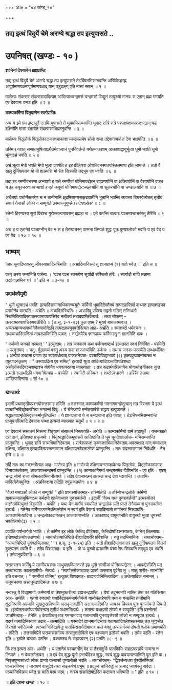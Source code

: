 +++
title = "०४ खंण्ड_१०"

+++


## तद्य इत्थं विदुर्ये चेमे अरण्ये श्रद्धा तप इत्युपासते ..

# **उपनिषत् (खण्डः - १० )**

**ज्ञानिनां देवयानेन ब्रह्मप्राप्तिः**

तद्य इत्थं विदुर्ये चेमे अरण्ये श्रद्धा तप इत्युपासते तेऽर्चिषमभिसम्भवन्ति अर्चिषोऽहरह्ण आपूर्यमाणपक्षमापूर्यमाणपक्षाद् यान् षडुुदङ्ग् एति मासां स्तान् ॥ १ ॥

मासेभ्यः संवत्सरं संवत्सरादादित्यम् आदित्याच्चन्द्रमसं चन्द्रमसो विद्युतं तत्पुरुषो मानवः स एतान् ब्रह्म गमयति एष देवयानः पन्था इति ॥ २ ॥

**काम्यकर्मिणां पितृयाणेन स्वर्गप्राप्तिः**

अथ य इमे ग्रम इष्टापूर्ते दत्तमित्युपासते ते धूममभिसम्भवन्ति धूमाद् रात्रिं रात्रे परपक्षपक्षमपरपक्षाद्यान् षड् दक्षिणैति मासां स्तान्नैते संवत्सरमभिप्राप्नुवन्ति ॥ ३ ॥

मासेभ्यः पितृलोकं पितृलोकादाकाशमाकाशाच्चन्द्रमसमेष सोमो राजा तद्देवानामन्नं तं देवा भक्षयन्ति ॥ ४ ॥

तस्मिन् यावत् सम्पातमुषित्वाऽथैतमेवाध्वानं पुनर्निवर्तन्ते यथेतमाकाशम् आकाशाद्वायुर्भूत्वा धूमो भवति धूमो भूत्वाऽभ्रं भवति ॥ ५ ॥

अभ्रं भूत्वा मेघो भवति मेघो भूत्वा प्रवर्षति त इह व्रीहियवा ओषधिवनस्पतयस्तिलमाषा इति जायन्ते । ततो वै खलु दुर्निष्प्रपतनं यो यो ह्यन्नमत्ति यो रेतः सिञ्चति तद्भूय एव भवति ॥ ६ ॥

तद्य इह रमणीयचरणा अभ्याशो ह यत्ते रमणीयां योनिमापद्येरन् ब्राह्मणयोनिं वा क्षत्रिययोनिं वा वैश्ययोनिं वाऽथ य इह कपूरचरणा अभ्याशो ह एते कपूयां योनिमापद्येरञ्च्छ्वयोनिं वा सूकरयोनिं वा चण्डालयोनिं वा ॥ ७ ॥

अथैतयोः पथोर्नैकतरेण च न तानीमानि क्षुद्रमिश्राण्यसकृदावर्तीनि भूतानि भवन्ति जायस्व म्रियस्वेत्येतत् तृतीयं स्थानं तेनासौ लोको न सम्पूर्यते तस्माज्जुगुप्सेत तदेषश्लोकः ॥ ८ ॥

स्तेनो हिरण्यस्य सुरां पिबंश्च गुरोस्तल्पमावसन् ब्रह्महा च । एते पतन्ति चत्वारः पञ्चमश्चाचरंस्तु तैरिति ॥ ९ ॥

अथ ह य एतानेवं पञ्चाग्नीन् वेद न स ह तैरप्याचरन् पाप्मना लिप्यते शुद्धः पूतः पुण्यश्लोको भवति य एवं वेद य एवं वेद ॥ १० ॥ १० ॥

## **भाष्यम्**

'अभ्र धूमादिभावस्तु जीवस्याभ्रादिसंस्थितिः । अभ्रादिमानिरूपं तु ज्ञानप्राप्यं (१) यतो भवेत् ॥' इति च ॥

परम् अस्य जन्यमिति पर्जन्यः । 'पञ्च पञ्च स्वरूपेण सूर्यादौ संस्थितो हरिः । स्वर्गादौ चापि तन्नामा तद्योगान्नामिनः परे ॥ ' इति च ॥ ३-१० ॥

### पदार्थकौमुदी

" धूमो भूत्वाऽभ्रं भवति' इत्यादिसामानाधिकरण्यश्रुतेः कर्मिणो धूमादिदेवतैक्यं तत्पदप्राप्तिर्वा कथ्यत इत्याशङ्कां प्रमाणेनैव वारयति - अभ्रेति ॥ अभ्रादिसंस्थितिः । अभ्रादिषु प्रविश्य तद्वतौ गतिस् तत्स्थितौ स्थितिरित्यादिरूपतत्स्वाभाव्यापत्तिरेव नत्वैक्यं तत्पदप्राप्तिर्वेत्यर्थः । तथा चोक्तम् – तत्स्वाभाव्यापत्तिरुपपत्तेरिति ॥ ( ब्र.सू. ३-१-२३) कुत एवम् ? मुख्ये बाधकाभावात् । अन्यस्यान्यभावायोगेनैक्यायोगेऽपि तत्पदप्राप्त्युपपत्तेरित्यत आह- अभ्रेति ॥ रूपशब्दो धर्मवचनः । तथाचाभ्रादिमानित्वं तत्पदप्राप्तिरिति यावत् । तद्योग्यैरेव ज्ञानप्राप्यं कर्मिणस्तु न ज्ञानमिति भावः ।

“ पर्जन्यो जनको यस्मात् ' ' इत्युक्तम् । तत्र जनकत्वं कथं पर्जन्यशब्दार्थ इत्यतस्तं स्वयं निर्वक्ति - परमिति ॥ परमुत्तमम् । चतु- र्मुखाख्यं वस्तु अस्य सकाशाज्जन्यमिति पर्जन्यः । तथाच जनकः परस्येति लब्धार्थोक्तिः । अन्येषां शब्दानां प्रमाण एव स्पष्टार्थत्वाद् वाजसनेयक- पञ्चाग्रिविद्याभाष्ये (९) कृतव्युत्पादनत्वाच्च न व्युत्पादनंकृतम् । " तस्याऽदित्य एव समित्" इत्यादौ श्रुता आदित्यादिपञ्चविंशतिशब्दा असौलोकादिपञ्चशब्दाश्च योगेनैव भगवत्परतया व्याख्याताः । तत्र रूढार्थपरित्यागेन योगार्थाङ्गीकारः कुत इत्यतो रूढार्थोऽपि भगवानेवेत्याह – पञ्चेति । स्वर्गादौ संस्थितः । शब्दोऽवधारणे । हरिरेव तन्नामा आदित्यादिनामा ॥ खं १० ॥

### **खण्डार्थः**

इदानीं प्रथमतृतीयप्रश्नयोरुत्तरमाह तदिति ॥ तत्तस्मात् काम्यकर्मणो गमनागमनहेतुत्वात् तत्र विरक्ता ये इत्थं पञ्चाग्निविद्योक्तरीत्या भगवन्तं विदुः । ये चेमेऽरण्ये मनोहरप्रदेशे श्रद्धाप इत्युपासते । श्रद्धातपःप्रभृतिनिवृत्तकर्मानुतिष्ठन्ति । ये ज्ञानप्रधाना ये च कर्मप्रधाना इति यावत् । तेऽर्चिषमभिसम्भवन्ति प्राप्नुवन्तीत्यादि देवयानः पन्था इत्यन्तं व्याख्यातं चतुर्थे ॥ १ ॥ २ ॥

एवं देवयानं ससाधनं निरूप्य पितृयाणं संसाधनं निरूपयति- अथेति ॥ काम्यकर्मिणो ग्रामे इष्टापूर्ते । यजनखाते दत्तं दानं, इतिशब्दः प्रभृत्यर्थः । पितृश्राद्धादिकमुपासते आतिष्ठन्ति ते धूमं धूमदेवतालोक- मभिसम्भवन्ति प्राप्नुवन्ति । धूमाद् रात्रिं रात्र्यभिमानिदेवताम् । रात्रेरपरपक्षं कृष्णपक्षाभिमानिदेवताम् अपरपक्षाद् यान् षण्मासान् दक्षिणा, दक्षिणत एत्याऽदित्यस्तान्मासान दक्षिणायनदेवतालोकं प्राप्नुवन्ति । ततः संवत्सरागमनं निषेधति - नैत इति ॥ ३ ॥

तर्हि ततः क्व गच्छन्तीत्यत आह- मासेभ्य इति ॥ मासेभ्यो दक्षिणायनसञ्ज्ञकेभ्यः पितृलोकं, पितृलोकादाकाशं विनायकलोकम्, आकाशाच्चन्द्रमसं प्राप्नुवन्ति । (१) काम्यकर्मिगम्यं चन्द्रमसमेव विशिनष्टि - एष इति । एषश् चन्द्रः सोमो राजा सोमलताभिमानीत्यर्थः । तदेव देवानामन्नम् अतस्तं चन्द्रं देवा भक्षयन्ति । लताभि- मानित्वेनेयमुक्तिः । अन्नविवक्षया तदिति नपुंसकप्रयोगः ॥ ४ ॥

“वेत्थ यथाऽसौ लोको न सम्पूर्यते " इति प्रश्नस्योत्तरमाह- तस्मिन्निति ॥ तस्मिंश्चन्द्रलोके कर्मिणो यावत्सम्पातमुषित्वाऽथ कर्मक्षये एतमेवाध्वानं पुनरावर्तन्ते । इदानीं “वेत्थ यथा पुनरावर्तन्ते” इत्यस्योत्तरं वदनेतमेवेत्युक्तं विवृणोति - यथेति । यथा येन मार्गेण स्वयमितं चन्द्रलोकं प्रति प्राप्तं तेनैवाध्वना पुनरावर्तन्त इत्यर्थः । गतेनैव मार्गेणाऽगमनेऽतिक्लेशेन न स्वर्ग इति वैराग्यं स्यादित्यतो मार्गान्तरं निरूपयति- आकाशमित्यादिना ॥ चन्द्रलोकादागच्छन् आकाशमाप्नोति । आकाशाद् वायुमाप्नोति वायुस्थो भूत्वा धूमस्थो भवतीत्यर्थः(३) ॥ ५ ॥

प्रवर्षति वर्षान्तर्गतो भवति । ते कर्मिण इह लोके केचिद् व्रीहियवाः, केचिदोषधिवनस्पतयः, केचित् तिलमाषाः । इतिशब्दोऽन्योपलक्षणार्थः । जायन्तेऽन्याधिष्ठिते ब्रीह्यादिशरीरे प्रविशन्ति । नतु तदभिमानिनः । तथाचोक्तम्– “अन्याधिष्ठिते पूर्ववदभिलापात् ' ' ( ब्र.सू. ३-१-२५) इति । अतो व्रीह्यादिभावानन्तरं खलु दुर्निष्प्रपतनं नितरां दुष्टपतनं भवति वै । तदेव विशदमाह– य इति ॥ यो यः पुरुषो ह्यन्नमत्ति यच्च रेतः सिञ्चति तद्भूय एव भवति । तमेवानुप्रविशति ॥ ६ ॥

तत्ततस्तत्र कर्मिषु ये रमणीयचरणाः साधुयज्ञादिमन्तस्ते इह भूमौ रमणीयां योनिमापद्येरन् । आपद्येरन्निति यत् तच्चाभ्याशः कालसामीप्ये- नेत्यर्थः । “स्वर्गाल्लोकादवाक् प्राप्तो वत्सरात् पूर्वमेव तु । मातुः शरीर- माप्नोति" इति वचनात् । " रमणीयां योनिम्" इत्युक्तं विशदमाह- ब्राह्मणयोनिमित्यादिना ॥ अथेत्यादिकं समानम् । कपूयचरणा असाधुयज्ञादिमन्तः ॥ ७ ॥

नन्वस्तु ये विद्यामार्गाः कर्ममार्गा वा तेषामुक्तरीत्या ब्रह्मचन्द्रप्राप्तिः । येषां तदुभयमपि नास्ति तेषां का गतिरित्यत आह- अथेति । एतयो रुक्तयोः पथोर्विद्याकर्ममार्गयोर्मध्ये यान्येकतरेणापि पथा न गच्छन्ति तानीमानि क्षुद्रमिश्राणि अल्पानि सुखदुःखमिश्राणि असकृदावर्तीनि सदागत्यादिमन्ति जायस्व म्रियस्व पुनः पुनर्जायन्ते म्रियन्ते च ।इत्येतत्स्वर्गापवर्गयोरन्यत् तृतीयं स्थानमित्यर्थः । ततश्च यथाऽसौ लोको न सम्पूर्यते" इति प्रश्नोत्तरं जातमित्याह-- तेनेति ॥ केषाञ्चित् तत्र गमनाभावाद् गतानामपि पुनरावृत्तेरसौ लोको न सम्पूर्यत इत्यर्थः । यदर्थं गत्यादिनिरूपणं तदाह - तस्मादिति ॥ यस्मादेवं ज्ञानमार्गादन्यत्र गतागतादिक्लेशस्तस्मात् तत्र जुगुप्सेत विरक्तो भवेदित्यर्थः ।पञ्चाग्निविद्यावेत्तुः पातकिसंसर्गदोषाभावं फलं वक्तुं तत्संसर्गस्य दोषत्वे श्लोकं प्रमाणयति - तदिति । तत्तत्राभिप्रेते पातकसंसर्गस्य तत्सदृशदोषित्वे एषः वक्ष्यमाण इलोको भवति । तमेव पठति - स्तेन इति ॥ इत्येते चत्वारः पतन्ति । पञ्चमश्च तैः सहाऽचरन् (२) पतति ॥८- ९ ॥

किं तत इत्यत आह- अथेति । य एतानेवं पञ्चाग्नीन् वेद स तैश्चतुर्भिः पातकिभिः सहाऽचरन्नपि पाप्मना न लिप्यते । न केवलमेतावत् । य एवं वेद शुद्धः पूतो ऽन्तर्बहिश्च शुद्धः, स्वयं शुद्धः पावयत्यन्यानिति पूत इति वा । निवृत्तपुण्यसाध्यो लोकः प्राप्यो यस्यासौ पुण्यलोको भवति । तथाचोक्तम्- “द्विपर्जन्यधरा पुंस्त्रीसंस्थितं पञ्चरूपिणम् । नारायणं वासुदेवं तथा सङ्कर्षणं प्रभुम् ॥ प्रद्युम्नं चानिरुद्धं च क्रमाद् ध्यायंस्तु सर्वदा । पञ्चाग्निविन्नाम भवेत् स याति परमं पदम् । नास्य संसर्गदोषोऽस्ति कदाचन भविष्यति ॥ " इति ॥ १० ।

॥ **इति दशमः खण्डः** ॥ १० ॥

